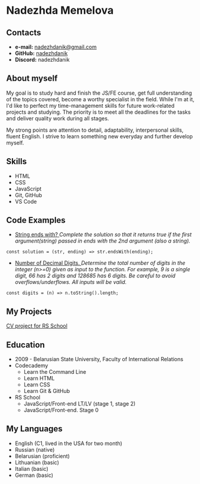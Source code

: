 # Nadezhda Memelova

## Contacts

- **e-mail:** nadezhdanik@gmail.com
- **GitHub:** [nadezhdanik](https://github.com/nadezhdanik)
- **Discord:** nadezhdanik

## About myself

My goal is to study hard and finish the JS/FE course, get full understanding of the topics covered, become a worthy specialist in the field. While I'm at it, I'd like to perfect my time-management skills for future work-related projects and studying. The priority is to meet all the deadlines for the tasks and deliver quality work during all stages.

My strong points are attention to detail, adaptability, interpersonal skills, fluent English. I strive to learn something new everyday and further develop myself.

## Skills

- HTML
- CSS
- JavaScript
- Git, GitHub
- VS Code

## Code Examples

- [String ends with? ](https://www.codewars.com/kata/51f2d1cafc9c0f745c00037d)
  _Complete the solution so that it returns true if the first argument(string) passed in ends with the 2nd argument (also a string)._

`const solution = (str, ending) => str.endsWith(ending);`

- [Number of Decimal Digits. ](https://www.codewars.com/kata/58fa273ca6d84c158e000052)
  _Determine the total number of digits in the integer (n>=0) given as input to the function. For example, 9 is a single digit, 66 has 2 digits and 128685 has 6 digits. Be careful to avoid overflows/underflows. All inputs will be valid._

`const digits = (n) => n.toString().length;`

## My Projects

[CV project for RS School](https://github.com/nadezhdanik/rsschool-cv)

## Education

- 2009 - Belarusian State University, Faculty of International Relations
- Codecademy
  - Learn the Command Line
  - Learn HTML
  - Learn CSS
  - Learn Git & GitHub
- RS School
  - JavaScript/Front-end LT/LV (stage 1, stage 2)
  - JavaScript/Front-end. Stage 0

## My Languages

- English (C1, lived in the USA for two month)
- Russian (native)
- Belarusian (proficient)
- Lithuanian (basic)
- Italian (basic)
- German (basic)
